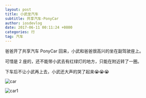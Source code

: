 ```yaml
---
layout: post
title: 小武坐汽车
subtitle: 共享汽车-PonyCar
author: iosdevlog
date: 2017-06-11 00:11:24 +0800
categories: 行
tag: 汽车
---
```


爸爸开了共享汽车 PonyCar 回来，小武和爸爸很高兴的坐在副驾驶座上。

可惜是 2 座的，还不能带小武去有红绿灯的地方，只能在附近转了一圈。

下车后不让小武再上去，小武还大声的哭了起来😭😭😭

![car](https://firebasestorage.googleapis.com/v0/b/growth15-a8c59.appspot.com/o/2017%2F06%2F10%2Fcar.jpg?alt=media&token=28730d83-942a-45f6-b1c3-39306309a1e5)

![car1](https://firebasestorage.googleapis.com/v0/b/growth15-a8c59.appspot.com/o/2017%2F06%2F10%2Fcar2.jpg?alt=media&token=46868486-3498-4858-97b1-e44f29fe4736)
